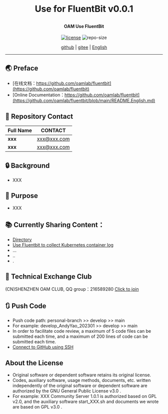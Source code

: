 
<h1 align="center" style="margin: 30px 0 30px; font-weight: bold;">Use for FluentBit v0.0.1</h1>
<h4 align="center">OAM Use FluentBit</h4>
<p align="center">
  <a href="./LICENSE"><img alt="license" src="https://img.shields.io/github/license/oamlab/fluentbit" /></a>
  <img alt="repo-size" src="https://img.shields.io/github/repo-size/oamlab/fluentbit" />
</p>

<p align="center">
   <a href="https://github.com/oamlab/fluentbit">github</a> | 
   <a href="https://gitee.com/oamlab/fluentbit">gitee</a> | 
   <a href="./README.English.md">English</a>
</p>

<p align="center"></p>

---

## 🌏 Preface
- [在线文档：https://github.com/oamlab/fluentbit](https://github.com/oamlab/fluentbit)
- [Online Documentation：https://github.com/oamlab/fluentbit](https://github.com/oamlab/fluentbit/blob/main/README.English.md)

## 🔋 Repository Contact
| Full Name						 |CONTACT|
|----------|-----------------|
| **xxx**  | xxx@xxx.com      |
| **xxx**  | xxx@xxx.com      |

## 🔒 Background
- XXX

## 🔑 Purpose
- XXX

## 📚 Currently Sharing Content：

- [Directory](./fluentbit)
- [Use Fluentbit to collect Kubernetes container log](./fluentbit/3181_Others/README.md)
- ...
- ..
- .

## 📶 Technical Exchange Club
(CN)SHENZHEN OAM CLUB, QQ group：216589280 [Click to join](https://jq.qq.com/?_wv=1027&k=tdDtDoUp)

## 🔃 Push Code
- Push code path: personal-branch >> develop >> main
- For example: develop_AndyYao_202301 >> develop >> main
- In order to facilitate code review, a maximum of 5 code files can be submitted each time, and a maximum of 200 lines of code can be submitted each time.
- [Connect to GitHub using SSH](https://github.com/oamlab/oamlab/blob/main/OAMLab/171_%E8%BF%90%E7%BB%B4%E5%B7%A5%E5%85%B7/301_%E5%BC%80%E5%8F%91%E5%B7%A5%E5%85%B7/211_GitHub_SSH_Key.md)

## About the License
- Original software or dependent software retains its original license.
- Codes, auxiliary software, usage methods, documents, etc. written independently of the original software or dependent software are authorized by the GNU General Public License v3.0 .
- For example: XXX Community Server 1.0.1 is authorized based on GPL v2.0, and the auxiliary software start_XXX.sh and documents we wrote are based on GPL v3.0 .